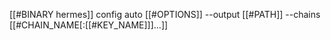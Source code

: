 [[#BINARY hermes]] config auto [[#OPTIONS]] --output [[#PATH]] --chains [[#CHAIN_NAME[:[[#KEY_NAME]]]...]]
